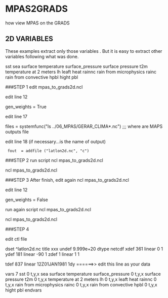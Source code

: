 # MPAS2GRADS
how  view MPAS on the GRADS

## 2D VARIABLES
These examples extract only those variables . But it is easy to extract other variables following what was done.

sst  sea surface temperature
surface_pressure surface pressure
t2m     temperature at 2 meters
lh      leaft heat
rainnc  rain from microphysics
rainc   rain from convective
hpbl    hight pbl 

###STEP 1 
edit mpas_to_grads2d.ncl 

edit line  12 

gen_weights =  True

edit line 17  

 files = systemfunc("ls ../06_MPAS/GERAR_CLIMA*.nc")  ;;; where are MAPS outputs file 
 
 edit line 18 (if necessary...is the name of output) 
 
     fout  = addfile ("latlon2d.nc", "c")
     
 
###STEP 2 
 run script ncl mpas_to_grads2d.ncl 

ncl mpas_to_grads2d.ncl 

###STEP 3 
After finish, edit again ncl mpas_to_grads2d.ncl 

edit line  12 

gen_weights =  False 

run again script ncl mpas_to_grads2d.ncl 

ncl mpas_to_grads2d.ncl 

###STEP 4 

edit ctl file 

dset ^latlon2d.nc
title xxx
undef 9.999e+20
dtype netcdf
xdef 361 linear 0 1
ydef 181 linear -90 1
zdef 1   linear 1 1 

tdef 837 linear  12Z01JAN1981 1dy    ======>> edit this line as your data

vars 7
sst 0 t,y,x  sea surface temperature
surface_pressure 0 t,y,x  surface pressure
t2m 0 t,y,x  temperature at 2 meters
lh 0 t,y,x  leaft heat
rainnc 0 t,y,x  rain from microphysics
rainc 0 t,y,x  rain from convective
hpbl 0 t,y,x   hight pbl 
endvars 







